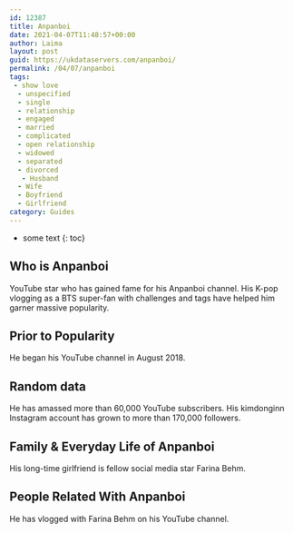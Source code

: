 ```yaml
---
id: 12387
title: Anpanboi
date: 2021-04-07T11:48:57+00:00
author: Laima
layout: post
guid: https://ukdataservers.com/anpanboi/
permalink: /04/07/anpanboi
tags:
 - show love
  - unspecified
  - single
  - relationship
  - engaged
  - married
  - complicated
  - open relationship
  - widowed
  - separated
  - divorced
   - Husband
  - Wife
  - Boyfriend
  - Girlfriend
category: Guides
---
```


* some text
{: toc}


## Who is Anpanboi
                  
                  
                  
YouTube star who has gained fame for his Anpanboi channel. His K-pop vlogging as a BTS super-fan with challenges and tags have helped him garner massive popularity.
                  
              
            
              
            
                
                
                
## Prior to Popularity
                  
                  
                  
He began his YouTube channel in August 2018.
                  
              
            
              
            
                
                
                
## Random data
                  
                  
                  
He has amassed more than 60,000 YouTube subscribers. His kimdonginn Instagram account has grown to more than 170,000 followers. 
                  
              
            
              
            
                
                
                
## Family & Everyday Life of Anpanboi
                  
                  
                  
His long-time girlfriend is fellow social media star Farina Behm.
                  
              
            
              
            
                
                
                
## People Related With Anpanboi
                  
                  
                  
He has vlogged with Farina Behm on his YouTube channel. 
                  
              
            
              
            
                
              
            
              
              
            
            
              
            
          
          
          